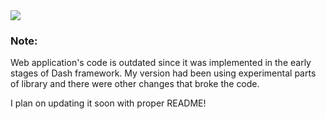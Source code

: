 <img src="https://github.com/freezpmark/dash-app-naive-bayes-visualization/blob/3381c90b690d2adfca69e156bec1e1e15928f726/image_dash_app.jpg"/>

### Note:
Web application's code is outdated since it was implemented in the early stages of Dash framework. My version had been using experimental parts of library and there were other changes that broke the code.

I plan on updating it soon with proper README!
